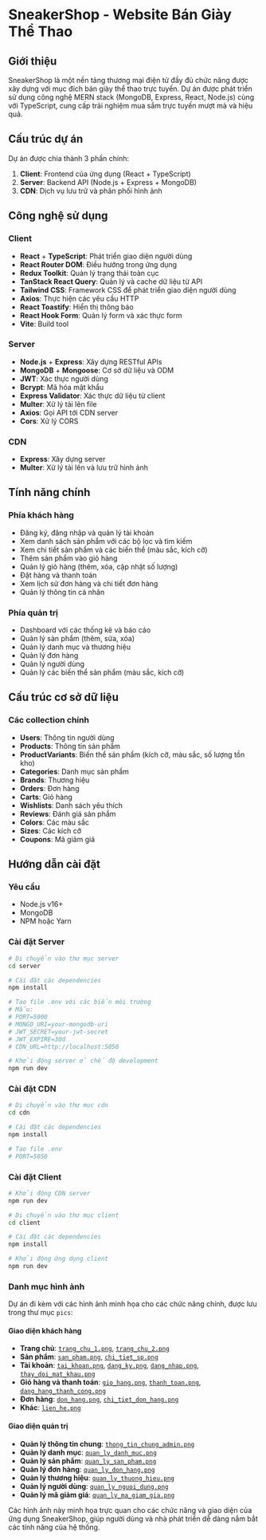 # SneakerShop - Website Bán Giày Thể Thao

## Giới thiệu

SneakerShop là một nền tảng thương mại điện tử đầy đủ chức năng được xây dựng với mục đích bán giày thể thao trực tuyến. Dự án được phát triển sử dụng công nghệ MERN stack (MongoDB, Express, React, Node.js) cùng với TypeScript, cung cấp trải nghiệm mua sắm trực tuyến mượt mà và hiệu quả.

## Cấu trúc dự án

Dự án được chia thành 3 phần chính:

1. **Client**: Frontend của ứng dụng (React + TypeScript)
2. **Server**: Backend API (Node.js + Express + MongoDB)
3. **CDN**: Dịch vụ lưu trữ và phân phối hình ảnh

## Công nghệ sử dụng

### Client
- **React** + **TypeScript**: Phát triển giao diện người dùng
- **React Router DOM**: Điều hướng trong ứng dụng
- **Redux Toolkit**: Quản lý trạng thái toàn cục
- **TanStack React Query**: Quản lý và cache dữ liệu từ API
- **Tailwind CSS**: Framework CSS để phát triển giao diện người dùng
- **Axios**: Thực hiện các yêu cầu HTTP
- **React Toastify**: Hiển thị thông báo
- **React Hook Form**: Quản lý form và xác thực form
- **Vite**: Build tool

### Server
- **Node.js** + **Express**: Xây dựng RESTful APIs
- **MongoDB** + **Mongoose**: Cơ sở dữ liệu và ODM
- **JWT**: Xác thực người dùng
- **Bcrypt**: Mã hóa mật khẩu
- **Express Validator**: Xác thực dữ liệu từ client
- **Multer**: Xử lý tải lên file
- **Axios**: Gọi API tới CDN server
- **Cors**: Xử lý CORS

### CDN
- **Express**: Xây dựng server
- **Multer**: Xử lý tải lên và lưu trữ hình ảnh

## Tính năng chính

### Phía khách hàng
- Đăng ký, đăng nhập và quản lý tài khoản
- Xem danh sách sản phẩm với các bộ lọc và tìm kiếm
- Xem chi tiết sản phẩm và các biến thể (màu sắc, kích cỡ)
- Thêm sản phẩm vào giỏ hàng
- Quản lý giỏ hàng (thêm, xóa, cập nhật số lượng)
- Đặt hàng và thanh toán
- Xem lịch sử đơn hàng và chi tiết đơn hàng
- Quản lý thông tin cá nhân

### Phía quản trị
- Dashboard với các thống kê và báo cáo
- Quản lý sản phẩm (thêm, sửa, xóa)
- Quản lý danh mục và thương hiệu
- Quản lý đơn hàng
- Quản lý người dùng
- Quản lý các biến thể sản phẩm (màu sắc, kích cỡ)

## Cấu trúc cơ sở dữ liệu

### Các collection chính
- **Users**: Thông tin người dùng
- **Products**: Thông tin sản phẩm
- **ProductVariants**: Biến thể sản phẩm (kích cỡ, màu sắc, số lượng tồn kho)
- **Categories**: Danh mục sản phẩm
- **Brands**: Thương hiệu
- **Orders**: Đơn hàng
- **Carts**: Giỏ hàng
- **Wishlists**: Danh sách yêu thích
- **Reviews**: Đánh giá sản phẩm
- **Colors**: Các màu sắc
- **Sizes**: Các kích cỡ
- **Coupons**: Mã giảm giá

## Hướng dẫn cài đặt

### Yêu cầu
- Node.js v16+
- MongoDB
- NPM hoặc Yarn

### Cài đặt Server
```bash
# Di chuyển vào thư mục server
cd server

# Cài đặt các dependencies
npm install

# Tạo file .env với các biến môi trường
# Mẫu:
# PORT=5000
# MONGO_URI=your-mongodb-uri
# JWT_SECRET=your-jwt-secret
# JWT_EXPIRE=30d
# CDN_URL=http://localhost:5050

# Khởi động server ở chế độ development
npm run dev
```

### Cài đặt CDN
```bash
# Di chuyển vào thư mục cdn
cd cdn

# Cài đặt các dependencies
npm install

# Tạo file .env
# PORT=5050
```

### Cài đặt Client
```bash
# Khởi động CDN server
npm run dev

# Di chuyển vào thư mục client
cd client

# Cài đặt các dependencies
npm install

# Khởi động ứng dụng client
npm run dev
```

### Danh mục hình ảnh

Dự án đi kèm với các hình ảnh minh họa cho các chức năng chính, được lưu trong thư mục `pics`:

#### Giao diện khách hàng
- **Trang chủ**: [`trang_chu_1.png`](./pics/trang_chu_1.png), [`trang_chu_2.png`](./pics/trang_chu_2.png)
- **Sản phẩm**: [`san_pham.png`](./pics/san_pham.png), [`chi_tiet_sp.png`](./pics/chi_tiet_sp.png)
- **Tài khoản**: [`tai_khoan.png`](./pics/tai_khoan.png), [`dang_ky.png`](./pics/dang_ky.png), [`dang_nhap.png`](./pics/dang_nhap.png), [`thay_doi_mat_khau.png`](./pics/thay_doi_mat_khau.png)
- **Giỏ hàng và thanh toán**: [`gio_hang.png`](./pics/gio_hang.png), [`thanh_toan.png`](./pics/thanh_toan.png), [`dang_hang_thanh_cong.png`](./pics/dang_hang_thanh_cong.png)
- **Đơn hàng**: [`don_hang.png`](./pics/don_hang.png), [`chi_tiet_don_hang.png`](./pics/chi_tiet_don_hang.png)
- **Khác**: [`lien_he.png`](./pics/lien_he.png)

#### Giao diện quản trị
- **Quản lý thông tin chung**: [`thong_tin_chung_admin.png`](./pics/thong_tin_chung_admin.png)
- **Quản lý danh mục**: [`quan_ly_danh_muc.png`](./pics/quan_ly_danh_muc.png)
- **Quản lý sản phẩm**: [`quan_ly_san_pham.png`](./pics/quan_ly_san_pham.png)
- **Quản lý đơn hàng**: [`quan_ly_don_hang.png`](./pics/quan_ly_don_hang.png)
- **Quản lý thương hiệu**: [`quan_ly_thuong_hieu.png`](./pics/quan_ly_thuong_hieu.png)
- **Quản lý người dùng**: [`quan_ly_nguoi_dung.png`](./pics/quan_ly_nguoi_dung.png)
- **Quản lý mã giảm giá**: [`quan_ly_ma_giam_gia.png`](./pics/quan_ly_ma_giam_gia.png)

Các hình ảnh này minh họa trực quan cho các chức năng và giao diện của ứng dụng SneakerShop, giúp người dùng và nhà phát triển dễ dàng nắm bắt các tính năng của hệ thống.
